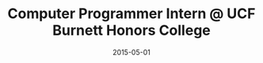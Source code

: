 ---
type: work
title: Computer Programmer Intern @ UCF Burnett Honors College
employer: Burnett Honors College, University of Central Florida
position: Computer Programmer Intern
description: Developed, maintained, managed, and improved various services of the Burnett Honors College website built on the .NET MVC 5 framework.
from: "2015-02-01"
to: "2015-05-01"
date: "2015-05-01"
location: "Orlando, FL"
current: false
published: false
---